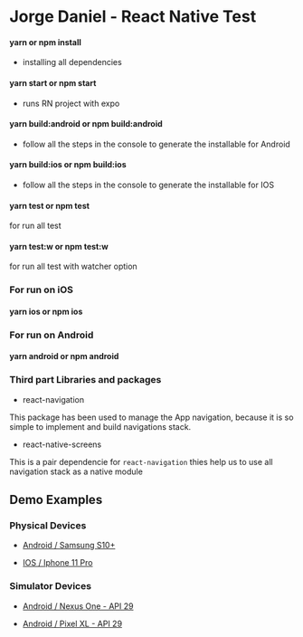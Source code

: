 # Jorge Daniel - React Native Test

#### yarn or npm install

- installing all dependencies

#### yarn start or npm start

- runs RN project with expo

#### yarn build:android or npm build:android

- follow all the steps in the console to generate the installable for Android

#### yarn build:ios or npm build:ios

- follow all the steps in the console to generate the installable for IOS

#### yarn test or npm test

 for run all test

#### yarn test:w or npm test:w

 for run all test with watcher option

### For run on iOS

#### yarn ios or npm ios

### For run on Android

#### yarn android or npm android

### Third part Libraries and packages

- react-navigation

This package has been used to manage the App navigation, because it is so simple to implement and build navigations stack.

- react-native-screens

This is a pair dependencie for `react-navigation` thies help us to use all navigation stack as a native module

## Demo Examples

### Physical Devices

- [Android / Samsung S10+](https://drive.google.com/file/d/1jasUNi7zNbBb73WSfw4oFZ0qbX7LoWC2/view?usp=sharing)

- [IOS / Iphone 11 Pro](https://drive.google.com/file/d/1FuZXZrzdddUTWHAmUVXydus_mnWumXol/view?usp=sharing)

### Simulator Devices

- [Android / Nexus One - API 29](https://jumpshare.com/v/87fRJKqfgmo1zm5BzW54)

- [Android / Pixel XL - API 29](https://jumpshare.com/v/6CCEdpUJYXbk7WsKKLVn)
